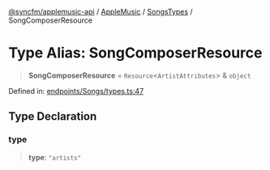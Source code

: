 [@syncfm/applemusic-api](../../../../../../globals.md) / [AppleMusic](../../../index.md) / [SongsTypes](../index.md) / SongComposerResource

# Type Alias: SongComposerResource

> **SongComposerResource** = `Resource`\<`ArtistAttributes`\> & `object`

Defined in: [endpoints/Songs/types.ts:47](https://github.com/sync-fm/applemusic-api/blob/9471caba6a6b5bc92263ffc6e5d9c04672ec1f7f/src/endpoints/Songs/types.ts#L47)

## Type Declaration

### type

> **type**: `"artists"`
